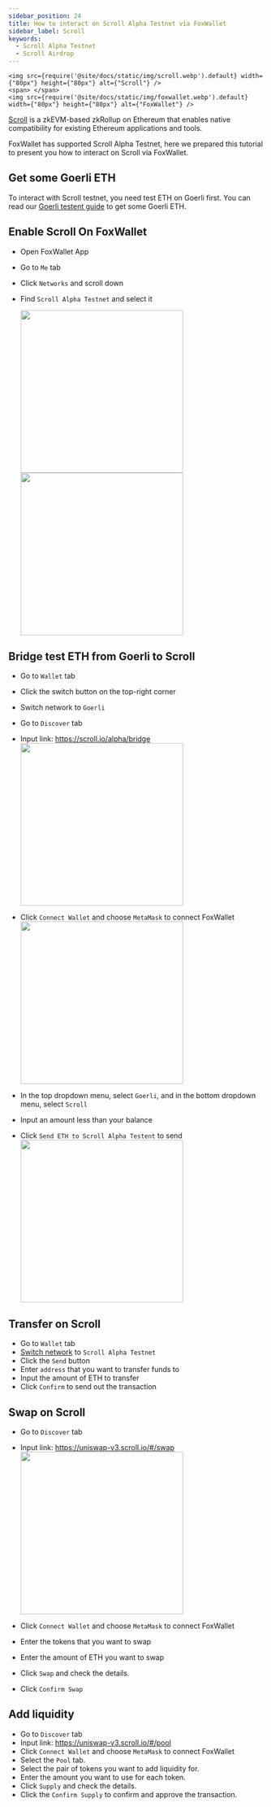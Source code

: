 ```yaml
---
sidebar_position: 24
title: How to interact on Scroll Alpha Testnet via FoxWallet
sidebar_label: Scroll
keywords:
  - Scroll Alpha Testnet
  - Scroll Airdrop
---
```


```mdx-code-block
<img src={require('@site/docs/static/img/scroll.webp').default} width={"80px"} height={"80px"} alt={"Scroll"} />
<span> </span>
<img src={require('@site/docs/static/img/foxwallet.webp').default} width={"80px"} height={"80px"} alt={"FoxWallet"} />
```

[Scroll](https://scroll.io/) is a zkEVM-based zkRollup on Ethereum that enables native compatibility for existing Ethereum applications and tools.

FoxWallet has supported Scroll Alpha Testnet, here we prepared this tutorial to present you how to interact on Scroll via FoxWallet. 

## Get some Goerli ETH
To interact with Scroll testnet, you need test ETH on Goerli first. 
You can read our [Goerli testent guide](./goerli.md) to get some Goerli ETH.

## Enable Scroll On FoxWallet
* Open FoxWallet App
* Go to `Me` tab
* Click `Networks` and scroll down
* Find `Scroll Alpha Testnet` and select it

    <img src="/img/docs/me-networks.webp" width="320" /><img src="/img/docs/scroll-test.webp" width="320" />

## Bridge test ETH from Goerli to Scroll
* Go to `Wallet` tab
* Click the switch button on the top-right corner
* Switch network to `Goerli`
* Go to `Discover` tab
* Input link: https://scroll.io/alpha/bridge
    <img src="/img/docs/discover-input.webp" width="320" />

* Click `Connect Wallet` and choose `MetaMask` to connect FoxWallet
    <img src="/img/docs/scroll-bridge-connect.webp" width="320" />

* In the top dropdown menu, select `Goerli`, and in the bottom dropdown menu, select `Scroll`
* Input an amount less than your balance
* Click `Send ETH to Scroll Alpha Testent` to send
    <img src="/img/docs/scroll-bridge-send.webp" width="320" />

## Transfer on Scroll
* Go to `Wallet` tab
* [Switch network](../basic/manage-funds#switch-networks) to `Scroll Alpha Testnet`
* Click the `Send` button
* Enter `address` that you want to transfer funds to
* Input the amount of ETH to transfer
* Click `Confirm` to send out the transaction

## Swap on Scroll
* Go to `Discover` tab
* Input link: https://uniswap-v3.scroll.io/#/swap 
    <img src="/img/docs/discover-input.webp" width="320" />

* Click `Connect Wallet` and choose `MetaMask` to connect FoxWallet
* Enter the tokens that you want to swap
* Enter the amount of ETH you want to swap
* Click `Swap` and check the details.
* Click `Confirm Swap`

## Add liquidity
* Go to `Discover` tab
* Input link: https://uniswap-v3.scroll.io/#/pool 
* Click `Connect Wallet` and choose `MetaMask` to connect FoxWallet
* Select the `Pool` tab.
* Select the pair of tokens you want to add liquidity for.
* Enter the amount you want to use for each token.
* Click `Supply` and check the details.
* Click the `Confirm Supply` to confirm and approve the transaction.

